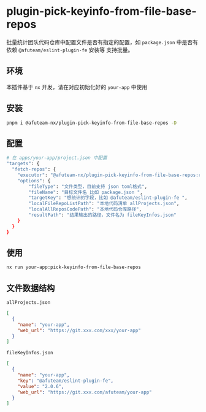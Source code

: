 # plugin-pick-keyinfo-from-file-base-repos

批量统计团队代码仓库中配置文件是否有指定的配置，如 `package.json` 中是否有 依赖 `@afuteam/eslint-plugin-fe` 安装等
支持批量。

## 环境
本插件基于 `nx` 开发，请在对应初始化好的 `your-app` 中使用

## 安装

```bash
pnpm i @afuteam-nx/plugin-pick-keyinfo-from-file-base-repos -D
```

## 配置
```bash
# 在 apps/your-app/project.json 中配置
"targets": {
  "fetch-repos": {
    "executor": "@afuteam-nx/plugin-pick-keyinfo-from-file-base-repos:run",
    "options": {
        "fileType": "文件类型，目前支持 json toml格式",
        "fileName": "目标文件名 比如 package.json ",
        "targetKey": "想统计的字段，比如 @afuteam/eslint-plugin-fe ",
        "localFileRepoListPath": "本地代码清单 allProjects.json",
        "localAllReposCodePath": "本地代码仓库路径",
        "resultPath": "结果输出的路径，文件名为 fileKeyInfos.json"
    }
  }
}

```

## 使用
```bash
nx run your-app:pick-keyinfo-from-file-base-repos
```

## 文件数据结构
`allProjects.json`
```json
[
  {
    "name": "your-app",
    "web_url": "https://git.xxx.com/xxx/your-app"
  }
]
```

`fileKeyInfos.json`
```json
[
  {
    "name": "your-app",
    "key": "@afuteam/eslint-plugin-fe",
    "value": "2.0.6",
    "web_url": "https://git.xxx.com/afuteam/your-app"
  }
]
```



